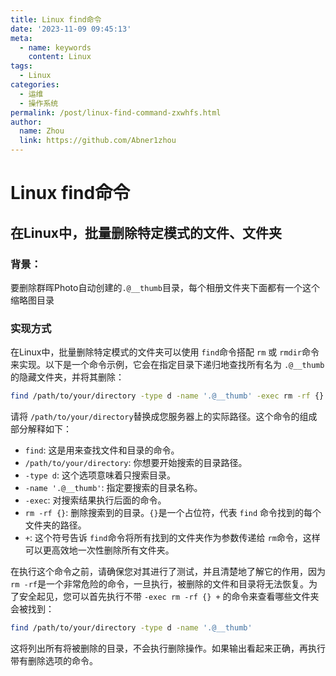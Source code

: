 ```yaml
---
title: Linux find命令
date: '2023-11-09 09:45:13'
meta:
  - name: keywords
    content: Linux
tags:
  - Linux
categories:
  - 运维
  - 操作系统
permalink: /post/linux-find-command-zxwhfs.html
author:
  name: Zhou
  link: https://github.com/Abner1zhou
---
```



<!-- more -->


# Linux find命令

## 在Linux中，批量删除特定模式的文件、文件夹

### 背景：

要删除群晖Photo自动创建的`.@__thumb`​目录，每个相册文件夹下面都有一个这个缩略图目录

### 实现方式

在Linux中，批量删除特定模式的文件夹可以使用 `find`​ 命令搭配 `rm`​ 或 `rmdir`​ 命令来实现。以下是一个命令示例，它会在指定目录下递归地查找所有名为 `.@__thumb`​ 的隐藏文件夹，并将其删除：

```sh
find /path/to/your/directory -type d -name '.@__thumb' -exec rm -rf {} +
```

请将 `/path/to/your/directory`​ 替换成您服务器上的实际路径。这个命令的组成部分解释如下：

* ​`find`​: 这是用来查找文件和目录的命令。
* ​`/path/to/your/directory`​: 你想要开始搜索的目录路径。
* ​`-type d`​: 这个选项意味着只搜索目录。
* ​`-name '.@__thumb'`​: 指定要搜索的目录名称。
* ​`-exec`​: 对搜索结果执行后面的命令。
* ​`rm -rf {}`​: 删除搜索到的目录。`{}`​ 是一个占位符，代表 `find`​ 命令找到的每个文件夹的路径。
* ​`+`​: 这个符号告诉 `find`​ 命令将所有找到的文件夹作为参数传递给 `rm`​ 命令，这样可以更高效地一次性删除所有文件夹。

在执行这个命令之前，请确保您对其进行了测试，并且清楚地了解它的作用，因为 `rm -rf`​ 是一个非常危险的命令，一旦执行，被删除的文件和目录将无法恢复。为了安全起见，您可以首先执行不带 `-exec rm -rf {} +`​ 的命令来查看哪些文件夹会被找到：

```sh
find /path/to/your/directory -type d -name '.@__thumb'
```

这将列出所有将被删除的目录，不会执行删除操作。如果输出看起来正确，再执行带有删除选项的命令。
